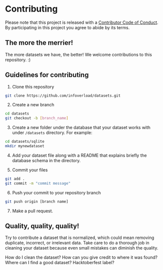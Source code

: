 # Contributing

Please note that this project is released with a [Contributor Code of Conduct](code-of-conduct.md). By participating in this project you agree to abide by its terms.

## The more the merrier! 
The more datasets we have, the better!  We welcome contributions to this repository. :)

## Guidelines for contributing

1. Clone this repository

```sh
git clone https://github.com/infoverload/datasets.git
```

2. Create a new branch

```sh
cd datasets
git checkout -b [branch_name]
```

3. Create a new folder under the database that your dataset works with under `/datasets` directory. For example:

```sh
cd datasets/sqlite
mkdir mynewdataset
```

4. Add your dataset file along with a README that explains briefly the database schema in the directory.

5. Commit your files

```sh
git add .
git commit -m "commit message"
```

6. Push your commit to your repository branch

```sh
git push origin [branch name]
```

7. Make a pull request.  


## Quality, quality, quality!  

Try to contribute a dataset that is normalized, which could mean removing duplicate, incorrect, or irrelevant data. Take care to do a thorough job in cleaning your dataset because even small mistakes can diminish the quality. 


How do I clean the dataset?
How can you give credit to where it was found?
Where can I find a good dataset?
Hacktoberfest label?
